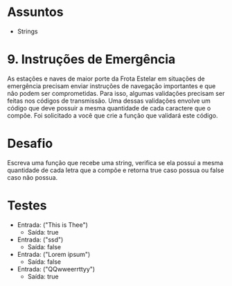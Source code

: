 # Assuntos
- Strings

# 9. Instruções de Emergência
As estações e naves de maior porte da Frota Estelar em situações de emergência precisam enviar instruções de navegação importantes e que não podem ser comprometidas.
Para isso, algumas validações precisam ser feitas nos códigos de transmissão.
Uma dessas validações envolve um código que deve possuir a mesma quantidade de cada caractere que o compõe. Foi solicitado a você que crie a função que validará este código.

# Desafio
Escreva uma função que recebe uma string, verifica se ela possui a mesma quantidade de cada letra que a compõe e retorna true caso possua ou false caso não possua.

# Testes
- Entrada: ("This is Thee")
  - Saída: true
- Entrada: ("ssd")
  - Saída: false
- Entrada: ("Lorem ipsum")
  - Saída: false
- Entrada: ("QQwweerrttyy")
  - Saída: true